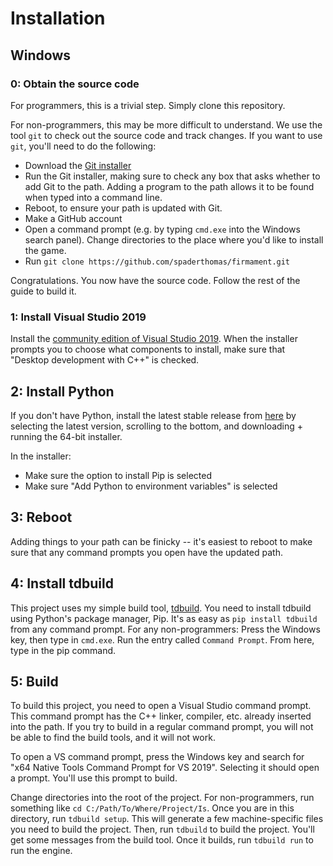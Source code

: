 # Installation

## Windows

### 0: Obtain the source code
For programmers, this is a trivial step. Simply clone this repository.

For non-programmers, this may be more difficult to understand. We use the tool `git` to check out the source code and track changes. If you want to use `git`, you'll need to do the following:
- Download the [Git installer](https://github.com/git-for-windows/git/releases/download/v2.35.1.windows.2/Git-2.35.1.2-64-bit.exe)
- Run the Git installer, making sure to check any box that asks whether to add Git to the path. Adding a program to the path allows it to be found when typed into a command line.
- Reboot, to ensure your path is updated with Git.
- Make a GitHub account
- Open a command prompt (e.g. by typing `cmd.exe` into the Windows search panel). Change directories to the place where you'd like to install the game.
- Run `git clone https://github.com/spaderthomas/firmament.git`

Congratulations. You now have the source code. Follow the rest of the guide to build it.

### 1: Install Visual Studio 2019

Install the [community edition of Visual Studio 2019](https://visualstudio.microsoft.com/downloads/). When the installer prompts you to choose what components to install, make sure that "Desktop development with C++" is checked.

## 2: Install Python

If you don't have Python, install the latest stable release from [here](https://www.python.org/downloads/windows/) by selecting the latest version, scrolling to the bottom, and downloading + running the 64-bit installer.

In the installer:
- Make sure the option to install Pip is selected
- Make sure "Add Python to environment variables" is selected

## 3: Reboot

Adding things to your path can be finicky -- it's easiest to reboot to make sure that any command prompts you open have the updated path.

## 4: Install tdbuild

This project uses my simple build tool, [tdbuild](https://github.com/spaderthomas/tdbuild). You need to install tdbuild using Python's package manager, Pip. It's as easy as `pip install tdbuild` from any command prompt. For any non-programmers: Press the Windows key, then type in `cmd.exe`. Run the entry called `Command Prompt`. From here, type in the pip command.

## 5: Build

To build this project, you need to open a Visual Studio command prompt. This command prompt has the C++ linker, compiler, etc. already inserted into the path. If you try to build in a regular command prompt, you will not be able to find the build tools, and it will not work.

To open a VS command prompt, press the Windows key and search for "x64 Native Tools Command Prompt for VS 2019". Selecting it should open a prompt. You'll use this prompt to build.

Change directories into the root of the project. For non-programmers, run something like `cd C:/Path/To/Where/Project/Is`. Once you are in this directory, run `tdbuild setup`. This will generate a few machine-specific files you need to build the project. Then, run `tdbuild` to build the project. You'll get some messages from the build tool. Once it builds, run `tdbuild run` to run the engine.
